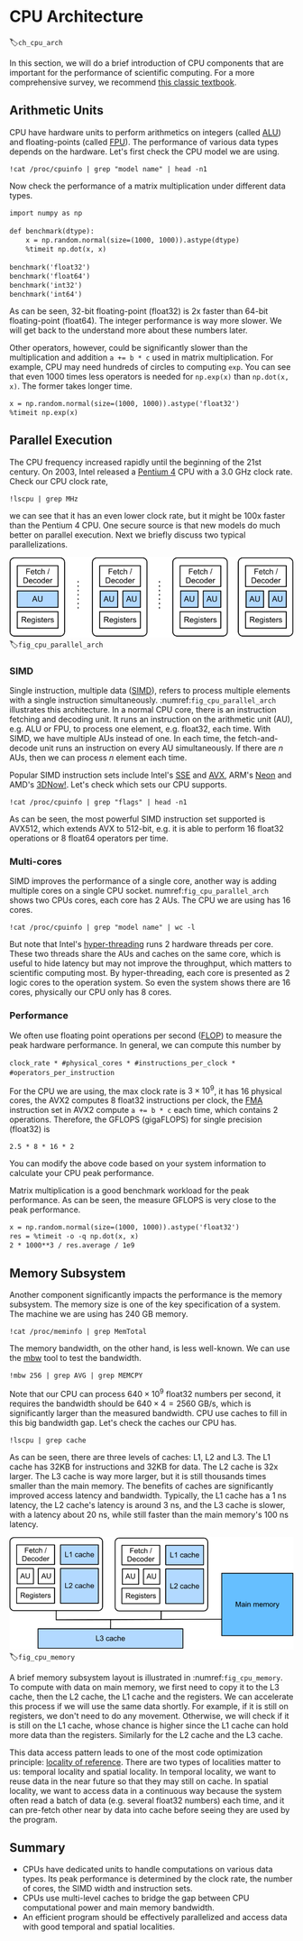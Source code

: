 # CPU Architecture
:label:`ch_cpu_arch`


In this section, we will do a brief introduction of CPU components that are important for the performance of scientific computing. For a more comprehensive survey, we recommend [this classic textbook](https://www.amazon.com/Computer-Architecture-Quantitative-John-Hennessy/dp/012383872X).

## Arithmetic Units

CPU have hardware units to perform arithmetics on integers (called [ALU](https://en.wikipedia.org/wiki/Arithmetic_logic_unit)) and floating-points (called [FPU](https://en.wikipedia.org/wiki/Floating-point_arithmetic)). The performance of various data types depends on the hardware. Let's first check the CPU model we are using.

```{.python .input  n=1}
!cat /proc/cpuinfo | grep "model name" | head -n1
```

Now check the performance of a matrix multiplication under different data types.

```{.python .input  n=6}
import numpy as np

def benchmark(dtype):
    x = np.random.normal(size=(1000, 1000)).astype(dtype)
    %timeit np.dot(x, x)

benchmark('float32')
benchmark('float64')
benchmark('int32')
benchmark('int64')
```

As can be seen, 32-bit floating-point (float32) is 2x faster than 64-bit floating-point (float64). The integer performance is way more slower. We will get back to the understand more about these numbers later.

Other operators, however, could be significantly slower than the multiplication and addition `a += b * c` used in matrix multiplication. For example, CPU may need hundreds of circles to computing `exp`. You can see that even 1000 times less operators is needed for `np.exp(x)` than `np.dot(x, x)`. The former takes longer time.

```{.python .input  n=14}
x = np.random.normal(size=(1000, 1000)).astype('float32')
%timeit np.exp(x)
```

## Parallel Execution

The CPU frequency increased rapidly until the beginning of the 21st century. On 2003, Intel released a [Pentium 4](https://en.wikipedia.org/wiki/Pentium_4) CPU with a 3.0 GHz clock rate. Check our CPU clock rate,

```{.python .input}
!lscpu | grep MHz
```

we can see that it has an even lower clock rate, but it might be 100x faster than the Pentium 4 CPU. One secure source is that new models do much better on parallel execution. Next we briefly discuss two typical parallelizations.

![Single core vs single core with SIMD vs multi-core with SIMD.](../img/cpu_parallel_arch.svg)
:label:`fig_cpu_parallel_arch`

### SIMD

Single instruction, multiple data ([SIMD](https://en.wikipedia.org/wiki/SIMD)), refers to process multiple elements with a single instruction simultaneously. :numref:`fig_cpu_parallel_arch` illustrates this architecture. In a normal CPU core, there is an instruction fetching and decoding unit. It runs an instruction on the arithmetic unit (AU), e.g. ALU or FPU, to process one element, e.g. float32, each time. With SIMD, we have multiple AUs instead of one. In each time, the fetch-and-decode unit runs an instruction on every AU simultaneously. If there are $n$ AUs, then we can process $n$ element each time.

Popular SIMD instruction sets include Intel's [SSE](https://en.wikipedia.org/wiki/Streaming_SIMD_Extensions) and [AVX](https://en.wikipedia.org/wiki/Advanced_Vector_Extensions), ARM's [Neon](https://en.wikipedia.org/wiki/ARM_architecture#Advanced_SIMD_(NEON)) and AMD's [3DNow!](https://en.wikipedia.org/wiki/3DNow!). Let's check which sets our CPU supports.

```{.python .input}
!cat /proc/cpuinfo | grep "flags" | head -n1
```

As can be seen, the most powerful SIMD instruction set supported is AVX512, which
extends AVX to 512-bit, e.g. it is able to perform 16 float32 operations or 8
float64 operators per time.

### Multi-cores

SIMD improves the performance of a single core, another way is adding multiple
cores on a single CPU socket. numref:`fig_cpu_parallel_arch` shows two CPUs
cores, each core has 2 AUs. The CPU we are using has 16 cores.

```{.python .input}
!cat /proc/cpuinfo | grep "model name" | wc -l
```

But note that Intel's
[hyper-threading](https://en.wikipedia.org/wiki/Hyper-threading) runs 2 hardware
threads per core. These two threads share the AUs and caches on the same core,
which is useful to hide latency but may not improve the throughput, which
matters to scientific computing most. By hyper-threading, each core is presented
as 2 logic cores to the operation system. So even the system shows there are 16
cores, physically our CPU only has 8 cores.

### Performance

We often use floating point operations per second ([FLOP](https://en.wikipedia.org/wiki/FLOPS)) to measure the peak hardware performance. In general, we can compute this number by

`clock_rate * #physical_cores * #instructions_per_clock * #operators_per_instruction`

For the CPU we are using, the max clock rate is $3\times 10^9$, it has 16 physical cores, the AVX2 computes 8 float32 instructions per clock, the [FMA](https://en.wikipedia.org/wiki/FMA_instruction_set) instruction set in AVX2 compute `a += b * c` each time, which contains 2 operations. Therefore, the GFLOPS (gigaFLOPS) for single precision (float32) is

```{.python .input}
2.5 * 8 * 16 * 2
```

You can modify the above code based on your system information to calculate your CPU peak performance.

Matrix multiplication is a good benchmark workload for the peak performance. As can be seen, the measure GFLOPS is very close to the peak performance.

```{.python .input}
x = np.random.normal(size=(1000, 1000)).astype('float32')
res = %timeit -o -q np.dot(x, x)
2 * 1000**3 / res.average / 1e9
```

## Memory Subsystem

Another component significantly impacts the performance is the memory subsystem. The memory size is one of the key specification of a system. The machine we are using has 240 GB memory.

```{.python .input}
!cat /proc/meminfo | grep MemTotal
```

The memory bandwidth, on the other hand, is less well-known. We can use the
[mbw](http://manpages.ubuntu.com/manpages/xenial/man1/mbw.1.html) tool to test
the bandwidth.

```{.python .input}
!mbw 256 | grep AVG | grep MEMCPY
```

Note that our CPU can process $640\times 10^9$ float32 numbers per second, it
requires the bandwidth should be $640\times 4=2560$ GB/s, which is significantly
larger than the measured bandwidth. CPU use caches to fill
in this big bandwidth gap. Let's check the caches our CPU has.

```{.python .input}
!lscpu | grep cache
```

As can be seen, there are three levels of caches: L1, L2 and L3. The L1 cache has 32KB for instructions and 32KB for data. The L2 cache is 32x larger. The L3 cache is way more larger, but it is still thousands times smaller than the main memory. The benefits of caches are significantly improved access latency and bandwidth. Typically,
the L1 cache has a 1 ns latency, the L2 cache's latency is around 3 ns, and the L3 cache is slower, with a latency about 20 ns, while still faster than the main memory's 100 ns latency.


![The layout of main memory and caches.](../img/cpu_memory.svg)
:label:`fig_cpu_memory`

A brief memory subsystem layout is illustrated in :numref:`fig_cpu_memory`.
To compute with data on main memory, we first need to copy it to the L3 cache, then the L2 cache, the L1 cache and the registers. We can accelerate this process if we will use the same data shortly. For example, if it is still on registers, we don't need to do any movement. Otherwise, we will check if it is still on the L1 cache, whose chance is higher since the L1 cache can hold more data than the registers. Similarly for the L2 cache and the L3 cache.

This data access pattern leads to one of the most code optimization principle: [locality of reference](https://en.wikipedia.org/wiki/Locality_of_reference). There are two types of localities matter to us: temporal locality and spatial locality. In temporal locality, we want to reuse data in the near future so that they may still on cache. In spatial locality, we want to access data in a continuous way because the system often read a batch of data (e.g. several float32 numbers) each time, and it can pre-fetch other near by data into cache before seeing they are used by the program.

## Summary

- CPUs have dedicated units to handle computations on various data types. Its peak performance is determined by the clock rate, the number of cores, the SIMD width and instruction sets.
- CPUs use multi-level caches to bridge the gap between CPU computational power and main memory bandwidth.
- An efficient program should be effectively parallelized and access data with good temporal and spatial localities.
